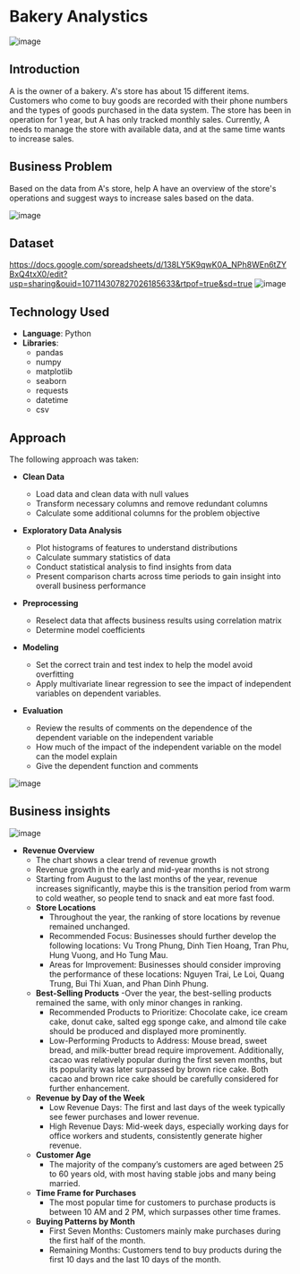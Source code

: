 # Bakery Analystics
![image](https://github.com/user-attachments/assets/1db3bcaa-ae27-4bc0-a212-65b3d77f1357)

## Introduction

A is the owner of a bakery.
A's store has about 15 different items.
Customers who come to buy goods are recorded with their phone numbers and the types of goods purchased in the data system.
The store has been in operation for 1 year, but A has only tracked monthly sales.
Currently, A needs to manage the store with available data, and at the same time wants to increase sales.
## Business Problem

Based on the data from A's store, help A have an overview of the store's operations and suggest ways to increase sales based on the data.

![image](https://github.com/user-attachments/assets/7aa45436-4a74-49be-a526-3fc847749226)

## Dataset
https://docs.google.com/spreadsheets/d/138LY5K9qwK0A_NPh8WEn6tZYBxQ4txX0/edit?usp=sharing&ouid=107114307827026185633&rtpof=true&sd=true
![image](https://github.com/user-attachments/assets/b74cc551-5ec6-4ad5-a1f0-ca7199d9a5d6)

## Technology Used
- **Language**: Python
- **Libraries**:
  - pandas
  - numpy
  - matplotlib
  - seaborn
  - requests
  - datetime
  - csv
## Approach

The following approach was taken:
- **Clean Data**
  - Load data and clean data with null values
  - Transform necessary columns and remove redundant columns
  - Calculate some additional columns for the problem objective
                                                                                               
- **Exploratory Data Analysis**
  - Plot histograms of features to understand distributions
  - Calculate summary statistics of data
  - Conduct statistical analysis to find insights from data
  - Present comparison charts across time periods to gain insight into overall business performance

- **Preprocessing**
  - Reselect data that affects business results using correlation matrix
  - Determine model coefficients

- **Modeling**
  - Set the correct train and test index to help the model avoid overfitting
  - Apply multivariate linear regression to see the impact of independent variables on dependent variables.

- **Evaluation**
  - Review the results of comments on the dependence of the dependent variable on the independent variable
  - How much of the impact of the independent variable on the model can the model explain
  - Give the dependent function and comments

![image](https://github.com/user-attachments/assets/1b0fa80b-0cbd-4546-b156-09d75d39a7e9)
## Business insights
![image](https://github.com/user-attachments/assets/93de16a2-2ae6-4bc4-a562-897e7985eb24)

- **Revenue Overview**
  - The chart shows a clear trend of revenue growth
  - Revenue growth in the early and mid-year months is not strong
  - Starting from August to the last months of the year, revenue increases significantly, maybe this is the transition period from warm to cold weather, so people tend to snack and eat more fast food.
  - **Store Locations**
    - Throughout the year, the ranking of store locations by revenue remained unchanged.
    - Recommended Focus: Businesses should further develop the following locations: Vu Trong Phung, Dinh Tien Hoang, Tran Phu, Hung Vuong, and Ho Tung Mau.
    - Areas for Improvement: Businesses should consider improving the performance of these locations: Nguyen Trai, Le Loi, Quang Trung, Bui Thi Xuan, and Phan Dinh Phung.
  - **Best-Selling Products**
    -Over the year, the best-selling products remained the same, with only minor changes in ranking.
    - Recommended Products to Prioritize: Chocolate cake, ice cream cake, donut cake, salted egg sponge cake, and almond tile cake should be produced and displayed more prominently.
    - Low-Performing Products to Address: Mouse bread, sweet bread, and milk-butter bread require improvement. Additionally, cacao was relatively popular during the first seven months, but its popularity was later surpassed by brown rice cake. Both cacao and brown rice cake should be carefully considered for further enhancement. 
  - **Revenue by Day of the Week**
    - Low Revenue Days: The first and last days of the week typically see fewer purchases and lower revenue.
    - High Revenue Days: Mid-week days, especially working days for office workers and students, consistently generate higher revenue.
  - **Customer Age**
    - The majority of the company’s customers are aged between 25 to 60 years old, with most having stable jobs and many being married.
  - **Time Frame for Purchases**
    - The most popular time for customers to purchase products is between 10 AM and 2 PM, which surpasses other time frames.
  - **Buying Patterns by Month**
    - First Seven Months: Customers mainly make purchases during the first half of the month.
    - Remaining Months: Customers tend to buy products during the first 10 days and the last 10 days of the month.

